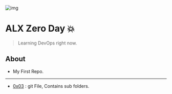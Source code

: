 ![img](https://github.com/DevIA3kl/other/blob/master/more/ALX.png)

# ALX Zero Day 💥

>Learning DevOps right now.

## About

- My First Repo.

---

- [0x03](./0x03-git) : git File, Contains sub folders.
